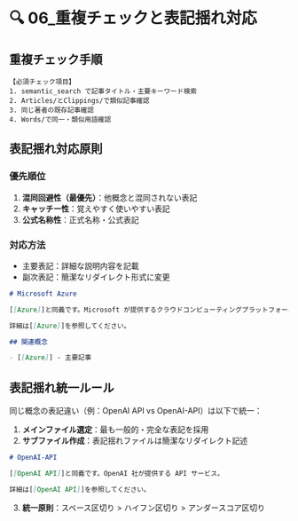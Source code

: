 # 🔍 06\_重複チェックと表記揺れ対応

## 重複チェック手順

```text
【必須チェック項目】
1. semantic_search で記事タイトル・主要キーワード検索
2. Articles/とClippings/で類似記事確認
3. 同じ著者の既存記事確認
4. Words/で同一・類似用語確認
```

## 表記揺れ対応原則

### 優先順位

1. **混同回避性（最優先）**：他概念と混同されない表記
2. **キャッチー性**：覚えやすく使いやすい表記
3. **公式名称性**：正式名称・公式表記

### 対応方法

- 主要表記：詳細な説明内容を記載
- 副次表記：簡潔なリダイレクト形式に変更

```markdown
# Microsoft Azure

[[Azure]]と同義です。Microsoft が提供するクラウドコンピューティングプラットフォーム。

詳細は[[Azure]]を参照してください。

## 関連概念

- [[Azure]] - 主要記事
```

## 表記揺れ統一ルール

同じ概念の表記違い（例：OpenAI API vs OpenAI-API）は以下で統一：

1. **メインファイル選定**：最も一般的・完全な表記を採用
2. **サブファイル作成**：表記揺れファイルは簡潔なリダイレクト記述

```markdown
# OpenAI-API

[[OpenAI API]]と同義です。OpenAI 社が提供する API サービス。

詳細は[[OpenAI API]]を参照してください。
```

3. **統一原則**：スペース区切り > ハイフン区切り > アンダースコア区切り
